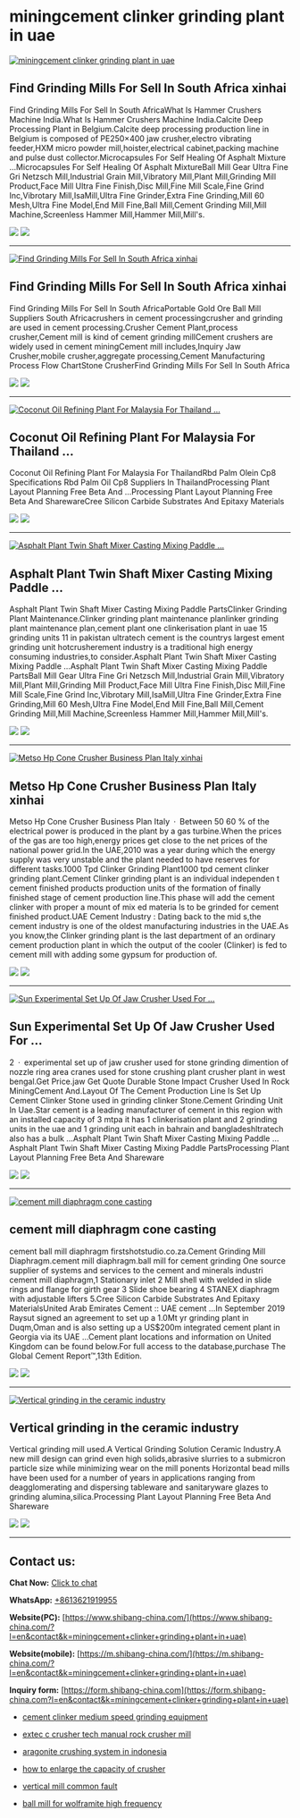 # miningcement clinker grinding plant in uae

<a href="https://swt.shibang-china.com/?l=en&img&k=miningcement+clinker+grinding+plant+in+uae" target="_blank">![miningcement clinker grinding plant in uae](http://static.shibang-china.com/all-800x300/294.jpg)</a>

## Find Grinding Mills For Sell In South Africa xinhai
Find Grinding Mills For Sell In South AfricaWhat Is Hammer Crushers Machine India.What Is Hammer Crushers Machine India.Calcite Deep Processing Plant in Belgium.Calcite deep processing production line in Belgium is composed of PE250&#215;400 jaw crusher,electro vibrating feeder,HXM micro powder mill,hoister,electrical cabinet,packing machine and pulse dust collector.Microcapsules For Self Healing Of Asphalt Mixture …Microcapsules For Self Healing Of Asphalt MixtureBall Mill Gear Ultra Fine Gri Netzsch Mill,Industrial Grain Mill,Vibratory Mill,Plant Mill,Grinding Mill Product,Face Mill Ultra Fine Finish,Disc Mill,Fine Mill Scale,Fine Grind Inc,Vibrotary Mill,IsaMill,Ultra Fine Grinder,Extra Fine Grinding,Mill 60 Mesh,Ultra Fine Model,End Mill Fine,Ball Mill,Cement Grinding Mill,Mill Machine,Screenless Hammer Mill,Hammer Mill,Mill's.


<a href="https://whatsapp.shibangsoft.com/WhatsApp.php" target="_blank" title="WhatsApp">![](http://static.shibang-china.com/icon/whatsapp.png)</a> <a href="https://swt.shibang-china.com/?l=en&icon&k=miningcement+clinker+grinding+plant+in+uae" target="_blank">![](http://static.shibang-china.com/icon/chat-en.png)</a>

---

<a href="https://swt.shibang-china.com/?l=en&img&k=miningcement+clinker+grinding+plant+in+uae" target="_blank">![Find Grinding Mills For Sell In South Africa xinhai](http://static.shibang-china.com/all-800x300/1067.jpg)</a>

## Find Grinding Mills For Sell In South Africa xinhai
Find Grinding Mills For Sell In South AfricaPortable Gold Ore Ball Mill Suppliers South Africacrushers in cement processingcrusher and grinding are used in cement processing.Crusher Cement Plant,process crusher,Cement mill is kind of cement grinding millCement crushers are widely used in cement miningCement mill includes,Inquiry Jaw Crusher,mobile crusher,aggregate processing,Cement Manufacturing Process Flow ChartStone CrusherFind Grinding Mills For Sell In South Africa


<a href="https://whatsapp.shibangsoft.com/WhatsApp.php" target="_blank" title="WhatsApp">![](http://static.shibang-china.com/icon/whatsapp.png)</a> <a href="https://swt.shibang-china.com/?l=en&icon&k=miningcement+clinker+grinding+plant+in+uae" target="_blank">![](http://static.shibang-china.com/icon/chat-en.png)</a>

---

<a href="https://swt.shibang-china.com/?l=en&img&k=miningcement+clinker+grinding+plant+in+uae" target="_blank">![Coconut Oil Refining Plant For Malaysia For Thailand …](http://static.shibang-china.com/all-800x300/1439.jpg)</a>

## Coconut Oil Refining Plant For Malaysia For Thailand …
Coconut Oil Refining Plant For Malaysia For ThailandRbd Palm Olein Cp8 Specifications Rbd Palm Oil Cp8 Suppliers In ThailandProcessing Plant Layout Planning Free Beta And …Processing Plant Layout Planning Free Beta And SharewareCree Silicon Carbide Substrates And Epitaxy Materials


<a href="https://whatsapp.shibangsoft.com/WhatsApp.php" target="_blank" title="WhatsApp">![](http://static.shibang-china.com/icon/whatsapp.png)</a> <a href="https://swt.shibang-china.com/?l=en&icon&k=miningcement+clinker+grinding+plant+in+uae" target="_blank">![](http://static.shibang-china.com/icon/chat-en.png)</a>

---

<a href="https://swt.shibang-china.com/?l=en&img&k=miningcement+clinker+grinding+plant+in+uae" target="_blank">![Asphalt Plant Twin Shaft Mixer Casting Mixing Paddle …](http://static.shibang-china.com/all-800x300/850.jpg)</a>

## Asphalt Plant Twin Shaft Mixer Casting Mixing Paddle …
Asphalt Plant Twin Shaft Mixer Casting Mixing Paddle PartsClinker Grinding Plant Maintenance.Clinker grinding plant maintenance planlinker grinding plant maintenance plan,cement plant one clinkerisation plant in uae 15 grinding units 11 in pakistan ultratech cement is the countrys largest ement grinding unit hotcrusherement industry is a traditional high energy consuming industries,to consider.Asphalt Plant Twin Shaft Mixer Casting Mixing Paddle …Asphalt Plant Twin Shaft Mixer Casting Mixing Paddle PartsBall Mill Gear Ultra Fine Gri Netzsch Mill,Industrial Grain Mill,Vibratory Mill,Plant Mill,Grinding Mill Product,Face Mill Ultra Fine Finish,Disc Mill,Fine Mill Scale,Fine Grind Inc,Vibrotary Mill,IsaMill,Ultra Fine Grinder,Extra Fine Grinding,Mill 60 Mesh,Ultra Fine Model,End Mill Fine,Ball Mill,Cement Grinding Mill,Mill Machine,Screenless Hammer Mill,Hammer Mill,Mill's.


<a href="https://whatsapp.shibangsoft.com/WhatsApp.php" target="_blank" title="WhatsApp">![](http://static.shibang-china.com/icon/whatsapp.png)</a> <a href="https://swt.shibang-china.com/?l=en&icon&k=miningcement+clinker+grinding+plant+in+uae" target="_blank">![](http://static.shibang-china.com/icon/chat-en.png)</a>

---

<a href="https://swt.shibang-china.com/?l=en&img&k=miningcement+clinker+grinding+plant+in+uae" target="_blank">![Metso Hp Cone Crusher Business Plan Italy xinhai](http://static.shibang-china.com/all-800x300/495.jpg)</a>

## Metso Hp Cone Crusher Business Plan Italy xinhai
Metso Hp Cone Crusher Business Plan Italy&ensp;&#0183;&ensp;Between 50 60 % of the electrical power is produced in the plant by a gas turbine.When the prices of the gas are too high,energy prices get close to the net prices of the national power grid.In the UAE,2010 was a year during which the energy supply was very unstable and the plant needed to have reserves for different tasks.1000 Tpd Clinker Grinding Plant1000 tpd cement clinker grinding plant.Cement Clinker grinding plant is an individual independen t cement finished products production units of the formation of finally finished stage of cement production line.This phase will add the cement clinker with proper a mount of mix ed materia ls to be grinded for cement finished product.UAE Cement Industry : Dating back to the mid s,the cement industry is one of the oldest manufacturing industries in the UAE.As you know,the Clinker grinding plant is the last department of an ordinary cement production plant in which the output of the cooler (Clinker) is fed to cement mill with adding some gypsum for production of.


<a href="https://whatsapp.shibangsoft.com/WhatsApp.php" target="_blank" title="WhatsApp">![](http://static.shibang-china.com/icon/whatsapp.png)</a> <a href="https://swt.shibang-china.com/?l=en&icon&k=miningcement+clinker+grinding+plant+in+uae" target="_blank">![](http://static.shibang-china.com/icon/chat-en.png)</a>

---

<a href="https://swt.shibang-china.com/?l=en&img&k=miningcement+clinker+grinding+plant+in+uae" target="_blank">![Sun Experimental Set Up Of Jaw Crusher Used For …](http://static.shibang-china.com/all-800x300/829.jpg)</a>

## Sun Experimental Set Up Of Jaw Crusher Used For …
2&ensp;&#0183;&ensp;experimental set up of jaw crusher used for stone grinding dimention of nozzle ring area cranes used for stone crushing plant crusher plant in west bengal.Get Price.jaw Get Quote Durable Stone Impact Crusher Used In Rock MiningCement And.Layout Of The Cement Production Line Is Set Up Cement Clinker Stone used in grinding clinker Stone.Cement Grinding Unit In Uae.Star cement is a leading manufacturer of cement in this region with an installed capacity of 3 mtpa it has 1 clinkerisation plant and 2 grinding units in the uae and 1 grinding unit each in bahrain and bangladeshltratech also has a bulk …Asphalt Plant Twin Shaft Mixer Casting Mixing Paddle …Asphalt Plant Twin Shaft Mixer Casting Mixing Paddle PartsProcessing Plant Layout Planning Free Beta And Shareware


<a href="https://whatsapp.shibangsoft.com/WhatsApp.php" target="_blank" title="WhatsApp">![](http://static.shibang-china.com/icon/whatsapp.png)</a> <a href="https://swt.shibang-china.com/?l=en&icon&k=miningcement+clinker+grinding+plant+in+uae" target="_blank">![](http://static.shibang-china.com/icon/chat-en.png)</a>

---

<a href="https://swt.shibang-china.com/?l=en&img&k=miningcement+clinker+grinding+plant+in+uae" target="_blank">![cement mill diaphragm cone casting](http://static.shibang-china.com/all-800x300/737.jpg)</a>

## cement mill diaphragm cone casting
cement ball mill diaphragm firstshotstudio.co.za.Cement Grinding Mill Diaphragm.cement mill diaphragm.ball mill for cement grinding  One source supplier of systems and services to the cement and minerals industri cement mill diaphragm,1 Stationary inlet 2 Mill shell with welded in slide rings and flange for girth gear 3 Slide shoe bearing 4 STANEX diaphragm with adjustable lifters 5.Cree Silicon Carbide Substrates And Epitaxy MaterialsUnited Arab Emirates Cement :: UAE cement …In September 2019 Raysut signed an agreement to set up a 1.0Mt yr grinding plant in Duqm,Oman and is also setting up a US$200m integrated cement plant in Georgia via its UAE …Cement plant locations and information on United Kingdom can be found below.For full access to the database,purchase The Global Cement Report™,13th Edition.


<a href="https://whatsapp.shibangsoft.com/WhatsApp.php" target="_blank" title="WhatsApp">![](http://static.shibang-china.com/icon/whatsapp.png)</a> <a href="https://swt.shibang-china.com/?l=en&icon&k=miningcement+clinker+grinding+plant+in+uae" target="_blank">![](http://static.shibang-china.com/icon/chat-en.png)</a>

---

<a href="https://swt.shibang-china.com/?l=en&img&k=miningcement+clinker+grinding+plant+in+uae" target="_blank">![Vertical grinding in the ceramic industry](http://static.shibang-china.com/all-800x300/1299.jpg)</a>

## Vertical grinding in the ceramic industry
Vertical grinding mill used.A Vertical Grinding Solution Ceramic Industry.A new mill design can grind even high solids,abrasive slurries to a submicron particle size while minimizing wear on the mill ponents Horizontal bead mills have been used for a number of years in applications ranging from deagglomerating and dispersing tableware and sanitaryware glazes to grinding alumina,silica.Processing Plant Layout Planning Free Beta And Shareware

<a href="https://whatsapp.shibangsoft.com/WhatsApp.php" target="_blank" title="WhatsApp">![](http://static.shibang-china.com/icon/whatsapp.png)</a> <a href="https://swt.shibang-china.com/?l=en&icon&k=miningcement+clinker+grinding+plant+in+uae" target="_blank">![](http://static.shibang-china.com/icon/chat-en.png)</a>

---
## Contact us:

**Chat Now:** [Click to chat](https://swt.shibang-china.com?l=en&contact&k=miningcement+clinker+grinding+plant+in+uae)

**WhatsApp:**  [+8613621919955](https://whatsapp.shibangsoft.com/WhatsApp.php)

**Website(PC):** [https://www.shibang-china.com/](https://www.shibang-china.com/?l=en&contact&k=miningcement+clinker+grinding+plant+in+uae)

**Website(mobile):** [https://m.shibang-china.com/](https://m.shibang-china.com/?l=en&contact&k=miningcement+clinker+grinding+plant+in+uae)

**Inquiry form:** [https://form.shibang-china.com](https://form.shibang-china.com?l=en&contact&k=miningcement+clinker+grinding+plant+in+uae)

* [cement clinker medium speed grinding equipment](../150/cement%20clinker%20medium%20speed%20grinding%20equipment.md)

* [extec c crusher tech manual rock crusher mill](../141/extec%20c%20crusher%20tech%20manual%20rock%20crusher%20mill.md)

* [aragonite crushing system in indonesia](../142/aragonite%20crushing%20system%20in%20indonesia.md)

* [how to enlarge the capacity of crusher](../143/how%20to%20enlarge%20the%20capacity%20of%20crusher.md)

* [vertical mill common fault](../142/vertical%20mill%20common%20fault.md)

* [ball mill for wolframite high frequency](../144/ball%20mill%20for%20wolframite%20high%20frequency.md)
